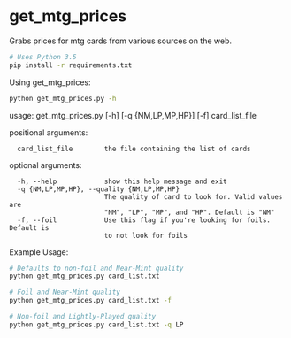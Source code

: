 # get_mtg_prices
Grabs prices for mtg cards from various sources on the web.

```bash
# Uses Python 3.5
pip install -r requirements.txt
```

Using get_mtg_prices:
```bash
python get_mtg_prices.py -h
```
usage: get_mtg_prices.py [-h] [-q {NM,LP,MP,HP}] [-f] card_list_file

positional arguments:
```
  card_list_file        the file containing the list of cards
```
optional arguments:
```
  -h, --help            show this help message and exit
  -q {NM,LP,MP,HP}, --quality {NM,LP,MP,HP}
                        The quality of card to look for. Valid values are
                        "NM", "LP", "MP", and "HP". Default is "NM"
  -f, --foil            Use this flag if you're looking for foils. Default is
                        to not look for foils
```

Example Usage:
```bash
# Defaults to non-foil and Near-Mint quality
python get_mtg_prices.py card_list.txt 
```

```bash
# Foil and Near-Mint quality
python get_mtg_prices.py card_list.txt -f
```

```bash
# Non-foil and Lightly-Played quality
python get_mtg_prices.py card_list.txt -q LP
```
